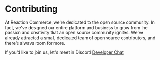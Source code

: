# Contributing

At Reaction Commerce, we're dedicated to the open source community. In fact, we've designed our entire platform and business to grow from the passion and creativity that an open source community ignites. We've already attracted a small, dedicated team of open source contributors, and there's always room for more.

If you'd like to join us, let's meet in Discord [Developer Chat](https://discord.gg/Bwm63tBcQY).

